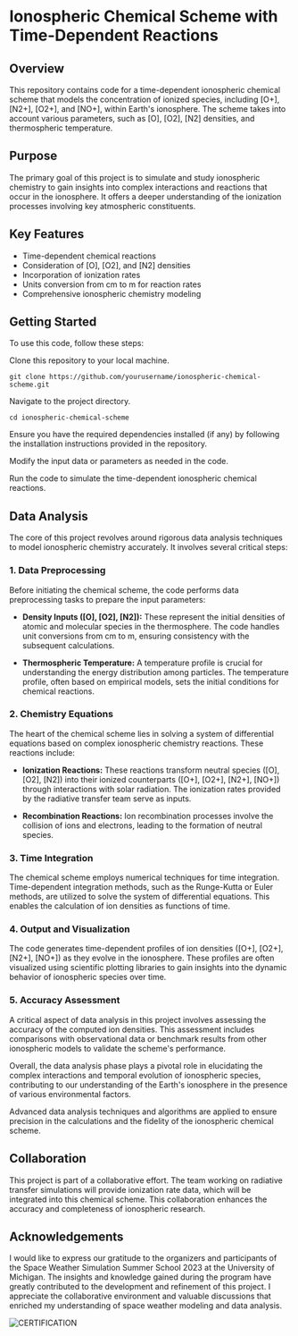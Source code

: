 # Ionospheric Chemical Scheme with Time-Dependent Reactions

## Overview
This repository contains code for a time-dependent ionospheric chemical scheme that models the concentration of ionized species, including [O+], [N2+], [O2+], and [NO+], within Earth's ionosphere. The scheme takes into account various parameters, such as [O], [O2], [N2] densities, and thermospheric temperature.

## Purpose
The primary goal of this project is to simulate and study ionospheric chemistry to gain insights into complex interactions and reactions that occur in the ionosphere. It offers a deeper understanding of the ionization processes involving key atmospheric constituents.

## Key Features
- Time-dependent chemical reactions
- Consideration of [O], [O2], and [N2] densities
- Incorporation of ionization rates
- Units conversion from cm to m for reaction rates
- Comprehensive ionospheric chemistry modeling

## Getting Started
To use this code, follow these steps:

Clone this repository to your local machine.

```
git clone https://github.com/yourusername/ionospheric-chemical-scheme.git
```

Navigate to the project directory.

```
cd ionospheric-chemical-scheme
```

Ensure you have the required dependencies installed (if any) by following the installation instructions provided in the repository.

Modify the input data or parameters as needed in the code.

Run the code to simulate the time-dependent ionospheric chemical reactions.

## Data Analysis

The core of this project revolves around rigorous data analysis techniques to model ionospheric chemistry accurately. It involves several critical steps:

### 1. Data Preprocessing

Before initiating the chemical scheme, the code performs data preprocessing tasks to prepare the input parameters:

- **Density Inputs ([O], [O2], [N2]):** These represent the initial densities of atomic and molecular species in the thermosphere. The code handles unit conversions from cm to m, ensuring consistency with the subsequent calculations.

- **Thermospheric Temperature:** A temperature profile is crucial for understanding the energy distribution among particles. The temperature profile, often based on empirical models, sets the initial conditions for chemical reactions.

### 2. Chemistry Equations

The heart of the chemical scheme lies in solving a system of differential equations based on complex ionospheric chemistry reactions. These reactions include:

- **Ionization Reactions:** These reactions transform neutral species ([O], [O2], [N2]) into their ionized counterparts ([O+], [O2+], [N2+], [NO+]) through interactions with solar radiation. The ionization rates provided by the radiative transfer team serve as inputs.

- **Recombination Reactions:** Ion recombination processes involve the collision of ions and electrons, leading to the formation of neutral species.

### 3. Time Integration

The chemical scheme employs numerical techniques for time integration. Time-dependent integration methods, such as the Runge-Kutta or Euler methods, are utilized to solve the system of differential equations. This enables the calculation of ion densities as functions of time.

### 4. Output and Visualization

The code generates time-dependent profiles of ion densities ([O+], [O2+], [N2+], [NO+]) as they evolve in the ionosphere. These profiles are often visualized using scientific plotting libraries to gain insights into the dynamic behavior of ionospheric species over time.

### 5. Accuracy Assessment

A critical aspect of data analysis in this project involves assessing the accuracy of the computed ion densities. This assessment includes comparisons with observational data or benchmark results from other ionospheric models to validate the scheme's performance.

Overall, the data analysis phase plays a pivotal role in elucidating the complex interactions and temporal evolution of ionospheric species, contributing to our understanding of the Earth's ionosphere in the presence of various environmental factors.

Advanced data analysis techniques and algorithms are applied to ensure precision in the calculations and the fidelity of the ionospheric chemical scheme.


## Collaboration
This project is part of a collaborative effort. The team working on radiative transfer simulations will provide ionization rate data, which will be integrated into this chemical scheme. This collaboration enhances the accuracy and completeness of ionospheric research.

## Acknowledgements
I would like to express our gratitude to the organizers and participants of the Space Weather Simulation Summer School 2023 at the University of Michigan. The insights and knowledge gained during the program have greatly contributed to the development and refinement of this project. I appreciate the collaborative environment and valuable discussions that enriched my understanding of space weather modeling and data analysis.

![CERTIFICATION](https://github.com/user-attachments/assets/24e8609b-c70b-4dea-bc45-65ffae8589df)


